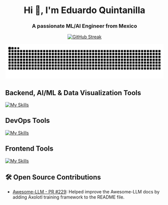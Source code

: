 <h1 align="center">Hi 👋, I'm Eduardo Quintanilla</h1>
<h3 align="center">A passionate ML/AI Engineer from Mexico</h3>

<p align="center">
  <a href="#">
    <img
      src="https://streak-stats.demolab.com?user=eduquintanillae&theme=highcontrast&border_radius=7&hide_border=true&exclude_days=Sun%2CSat&card_width=467"
      alt="GitHub Streak"
    />
  </a>
</p>

<picture>
  <source media="(prefers-color-scheme: dark)" srcset="https://raw.githubusercontent.com/eduquintanillae/eduquintanillae/output/github-contribution-grid-snake-dark.svg">
  <source media="(prefers-color-scheme: light)" srcset="https://raw.githubusercontent.com/eduquintanillae/eduquintanillae/output/github-contribution-grid-snake.svg">
  <img alt="github contribution grid snake animation" src="https://raw.githubusercontent.com/eduquintanillae/eduquintanillae/output/github-contribution-grid-snake.svg">
</picture>

<!-- <h3 align="left">Languages and Tools:</h3> -->
<h2 align="left">Backend, AI/ML & Data Visualization Tools</h2>

[![My Skills](https://skillicons.dev/icons?i=py,pytorch,sklearn,django,fastapi,flask,postgres,grafana,elasticsearch)](https://skillicons.dev)

<h2 align="left">DevOps Tools</h2>

[![My Skills](https://skillicons.dev/icons?i=aws,azure,gcp,docker,kubernetes,git,github,bash)](https://skillicons.dev)

<h2 align="left">Frontend Tools</h2>

[![My Skills](https://skillicons.dev/icons?i=html,css,js,vue,react,nextjs,tailwind,bootstrap)](https://skillicons.dev)


## 🛠 Open Source Contributions
- [Awesome-LLM - PR #229](https://github.com/Hannibal046/Awesome-LLM/pull/229): Helped improve the Awesome-LLM docs by adding Axolotl training framework to the README file.

<!-- <p align="left">
<a href="https://linkedin.com/in/edu-quintanilla" target="blank"><img align="center" src="https://raw.githubusercontent.com/rahuldkjain/github-profile-readme-generator/master/src/images/icons/Social/linked-in-alt.svg" alt="edu-quintanilla" height="30" width="40" /></a>
</p> -->